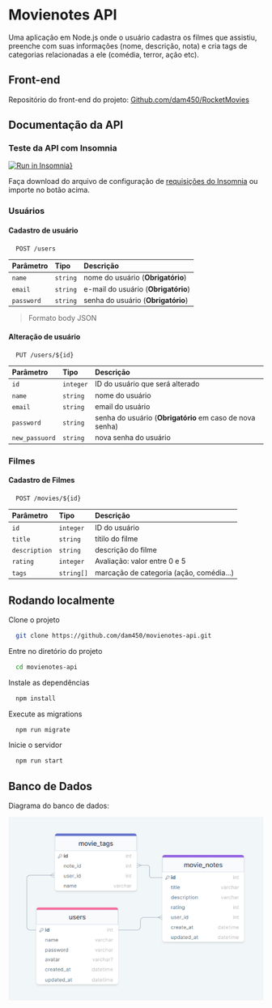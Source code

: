 
# Movienotes API

Uma aplicação em Node.js onde o usuário cadastra os filmes que assistiu, preenche com suas informações (nome, descrição, nota) e cria tags de categorias relacionadas a ele (comédia, terror, ação etc).

## Front-end

Repositório do front-end do projeto: [Github.com/dam450/RocketMovies](https://github.com/dam450/RocketMovies)

## Documentação da API

### Teste da API com Insomnia

[![Run in Insomnia}](https://insomnia.rest/images/run.svg)](https://insomnia.rest/run/?label=movienotes&uri=https%3A%2F%2Fraw.githubusercontent.com%2Fdam450%2Fmovienotes-api%2Fmain%2Fdocs%2Finsomnia%2FInsomnia_config.json)

<p>
Faça download do arquivo de configuração de <a href="./insomnia/Insomnia_config.json" download > requisições do Insomnia</a> ou importe no botão acima.

</p>

### Usuários

#### Cadastro de usuário

```http
  POST /users
```

| Parâmetro   | Tipo       | Descrição                           |
| :---------- | :--------- | :---------------------------------- |
| `name` | `string` | nome do usuário (**Obrigatório**)|
| `email` | `string` | e-mail do usuário (**Obrigatório**)|
| `password` | `string` | senha do usuário (**Obrigatório**)|

> Formato body JSON


#### Alteração de usuário

```http
  PUT /users/${id}
```

| Parâmetro   | Tipo       | Descrição                           |
| :---------- | :--------- | :---------------------------------- |
| `id` | `integer` | ID do usuário que será alterado |
| `name` | `string` | nome do usuário |
| `email` | `string` | email do usuário |
| `password` | `string` | senha do usuário (**Obrigatório** em caso de nova senha)  |
| `new_passuord` | `string` | nova senha do usuário |


### Filmes

#### Cadastro de Filmes

```http
  POST /movies/${id}
```

| Parâmetro   | Tipo       | Descrição                                   |
| :---------- | :--------- | :------------------------------------------ |
| `id`      | `integer` | ID do usuário |
| `title`      | `string` | títilo do filme  |
| `description`      | `string` | descrição do filme |
| `rating`      | `integer` | Avaliação: valor entre 0 e 5  |
| `tags`      | `string[]` | marcação de categoria (ação, comédia...) |


## Rodando localmente

Clone o projeto

```bash
  git clone https://github.com/dam450/movienotes-api.git
```

Entre no diretório do projeto

```bash
  cd movienotes-api
```

Instale as dependências

```bash
  npm install
```

Execute as migrations

```bash
  npm run migrate
```

Inicie o servidor

```bash
  npm run start
```


## Banco de Dados

Diagrama do banco de dados:

![Diagrama Entidade Relacionamento](./diagram_db/Movie_Notes_DER.png)

